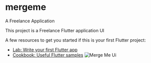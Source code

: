 # mergeme

A Freelance Application


This project is a Freelance Flutter application UI

A few resources to get you started if this is your first Flutter project:

- [Lab: Write your first Flutter app](https://flutter.dev/docs/get-started/codelab)
- [Cookbook: Useful Flutter samples](https://flutter.dev/docs/cookbook)
  ![Merge Me Ui](https://github.com/Caculuz-cinks/Merge-me/blob/master/MergeMe.jpg)

